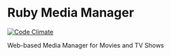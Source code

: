 # Ruby Media Manager

[![Code Climate](https://codeclimate.com/github/lawitschka/ruby_media_manager.png)](https://codeclimate.com/github/lawitschka/ruby_media_manager)

Web-based Media Manager for Movies and TV Shows